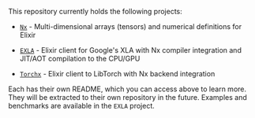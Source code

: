 This repository currently holds the following projects:

  * [`Nx`](https://github.com/elixir-nx/nx/tree/main/nx#readme) - Multi-dimensional arrays (tensors) and numerical definitions for Elixir

  * [`EXLA`](https://github.com/elixir-nx/nx/tree/main/exla#readme) - Elixir client for Google's XLA with Nx compiler integration and JIT/AOT compilation to the CPU/GPU

  * [`Torchx`](https://github.com/elixir-nx/nx/tree/main/torchx#readme) - Elixir client to LibTorch with Nx backend integration

Each has their own README, which you can access above to learn more. They will be extracted to their own repository in the future. Examples and benchmarks are available in the `EXLA` project.
